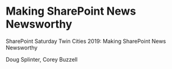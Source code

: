 # Making SharePoint News Newsworthy
SharePoint Saturday Twin Cities 2019: Making SharePoint News Newsworthy

Doug Splinter, Corey Buzzell
